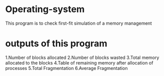 # Operating-system
This program is to check first-fit simulation of a memory management
# outputs of this program
1.Number of blocks allocated
2.Number of blocks wasted
3.Total memory allocated to the blocks
4.Table of remaining memory after allocation of processes
5.Total Fragmentation
6.Average Fragmentation

